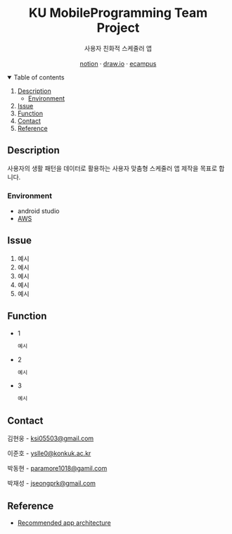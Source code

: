 <h1 align="center">KU MobileProgramming Team Project</h1>
<p align="center">사용자 친화적 스케줄러 앱
<br />
<br />
    <a href="https://www.notion.so/MobilePrograming-b350334d6ae34fdd8842c6ad62dc7138">notion</a>
    ·
    <a href="https://app.diagrams.net/#G1RdXiJbnTlNnzXujYvS4g6mfIRDcKWq-5">draw.io</a>
    ·
    <a href="http://ecampus.konkuk.ac.kr/">ecampus</a>
</p>


<!-- 목차 -->
<details open="open">
  <summary>Table of contents</summary>
  <ol>
    <li>
      <a href="#description">Description</a>
      <ul>
        <li><a href="#Environment">Environment</a></li>
      </ul>
    </li>
    <li><a href="#issue">Issue</a></li>
    <li><a href="#function">Function</a></li>
    <li><a href="#contact">Contact</a></li>
    <li><a href="#reference">Reference</a></li>
  </ol>
</details>



<!-- DESCRIPTION -->
## Description


사용자의 생활 패턴을 데이터로 활용하는 사용자 맞춤형 스케줄러 앱 제작을 목표로 합니다.


<!-- ENVIRONMENT -->
### Environment

* android studio
* [AWS](https://aws.amazon.com/ko/)



<!-- ISSUE -->
## Issue
1. 예시
2. 예시
3. 예시
4. 예시
5. 예시



<!-- FUNCTION -->
## Function
* 1
  ```sh
  예시
  ```
* 2
  ```sh
  예시
  ```
* 3
  ```sh
  예시
  ```
  
  
  
<!-- CONTACT -->
## Contact

김현웅 - ksi05503@gmail.com

이준호 - yslle0@konkuk.ac.kr

박동현 - paramore1018@gamil.com

박재성 - jseongprk@gmail.com



<!-- REFERENCE -->
## Reference
* [Recommended app architecture](https://developer.android.com/jetpack/guide#recommended-app-arch)


